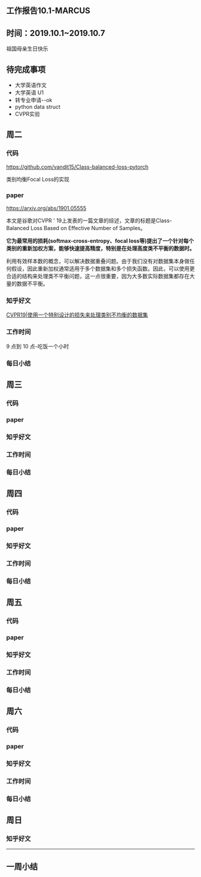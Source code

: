 ## 工作报告10.1-MARCUS



## 时间：2019.10.1~2019.10.7

祖国母亲生日快乐

## 待完成事项

- 大学英语作文
- 大学英语 U1
- 转专业申请--ok
- python data struct
- CVPR实验

## 周二

### 代码

https://github.com/vandit15/Class-balanced-loss-pytorch

类别均衡Focal Loss的实现

### paper

https://arxiv.org/abs/1901.05555

本文是谷歌对CVPR ' 19上发表的一篇文章的综述，文章的标题是Class-Balanced Loss Based on Effective Number of Samples。

**它为最常用的损耗(softmax-cross-entropy、focal loss等)提出了一个针对每个类别的重新加权方案，能够快速提高精度，特别是在处理高度类不平衡的数据时。**

利用有效样本数的概念，可以解决数据重叠问题。由于我们没有对数据集本身做任何假设，因此重新加权通常适用于多个数据集和多个损失函数。因此，可以使用更合适的结构来处理类不平衡问题，这一点很重要，因为大多数实际数据集都存在大量的数据不平衡。

### 知乎好文

[CVPR19|使用一个特别设计的损失来处理类别不均衡的数据集](https://www.zhuanzhi.ai/document/2a5eeb1c4f36fcac7d710635930f5fcb)

### 工作时间

9 点到 10 点-吃饭一个小时

>
>
>

### 每日小结

## 周三

### 代码





### paper



### 知乎好文



### 工作时间



### 每日小结

## 周四

### 代码



### paper



### 知乎好文



### 工作时间



### 每日小结

## 周五

### 代码



### paper



### 知乎好文



### 工作时间



### 每日小结



## 周六

### 代码



### paper



### 知乎好文



### 工作时间



### 每日小结

## 周日



### 知乎好文



------

## 一周小结

